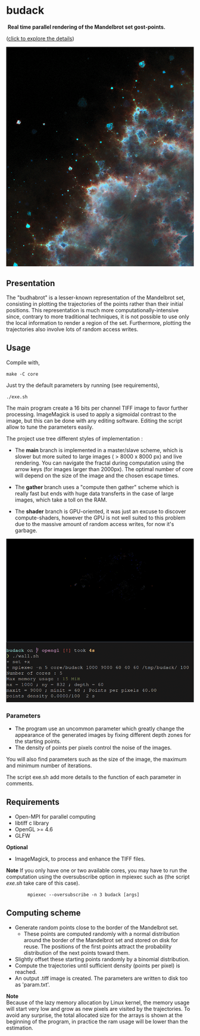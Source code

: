 # budack
 **Real time parallel rendering of the Mandelbrot set gost-points.**

([click to explore the details](https://raw.githubusercontent.com/Tugdual-G/budack/main/images_exemples/trajhd.png))

![alt text](images_examples/zoom1.png)

## Presentation
The "budhabrot" is a lesser-known representation of the Mandelbrot set, consisting in plotting the trajectories of the points rather than their initial positions. 
This representation is much more computationally-intensive since, contrary to more traditional techniques,
it is not possible to use only the local information to render a region of the set.
Furthermore, plotting the trajectories also involve lots of random access writes. 

## Usage
Compile with,

    make -C core
        
Just try the default parameters by running (see requirements),

    ./exe.sh

The main program create a 16 bits per channel TIFF image to favor further processing.
ImageMagick is used to apply a sigmoidal contrast to the image, but this can be done with any editing software.
Editing the script allow to tune the parameters easily.

The project use tree different styles of implementation :
* The __main__ branch is implemented in a master/slave scheme, which is slower but more suited to large images ( > 8000 x 8000 px) and live rendering.
 You can navigate the fractal during computation using the arrow keys (for images larger than 2000px). The optimal number of core will depend on the size of the image and the chosen escape times.

* The __gather__ branch uses a "compute then gather" scheme which is really fast but ends with huge data transferts in the case of large images, which take a toll on the RAM.

* The __shader__ branch is GPU-oriented, it was just an excuse to discover compute-shaders, however the GPU is not well suited to this problem due to the massive amount of random access writes, for now it's garbage. 

![gif example](images_examples/live_render.gif)

### Parameters
- The program use an uncommon parameter which greatly change the appearance of the generated images by fixing different depth zones for the starting points.
- The density of points per pixels control the noise of the images. 

You will also find parameters such as the size of the image, the maximum and minimum number of iterations.

The script exe.sh add more details to the function of each parameter in comments.


## Requirements
- Open-MPI for parallel computing
- libtiff c library
- OpenGL >= 4.6
- GLFW

**Optional**
- ImageMagick, to process and enhance the TIFF files.

**Note**
 If you only have one or two available cores, you may have to run the computation using the oversubscribe option in mpiexec such as (the script *exe.sh* take care of this case).
      
            mpiexec --oversubscribe -n 3 budack [args]
    
## Computing scheme

- Generate random points close to the border of the Mandelbrot set.
    - These points are computed randomly with a normal distribution around the border of the Mandelbrot set and stored on disk for reuse.
    The positions of the first points attract the probability distribution of the next points toward them. 
- Slightly offset these starting points randomly by a binomial distribution.
- Compute the trajectories until sufficient density (points per pixel) is reached.
- An output .tiff image is created. The parameters are written to disk too as 'param.txt'. 

**Note**   
Because of the lazy memory allocation by Linux kernel, the memory usage will start very low and grow as new pixels are visited by the trajectories. To avoid any surprise, the total allocated size for the arrays is shown at the beginning of the program, in practice the ram usage will be lower than the estimation.
